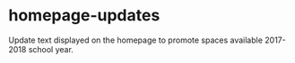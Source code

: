 # homepage-updates
Update text displayed on the homepage to promote spaces available 2017-2018 school year.
